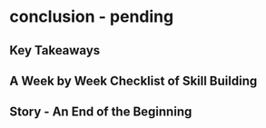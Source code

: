 # conclusion - pending

## Key Takeaways

## A Week by Week Checklist of Skill Building

## Story - An End of the Beginning
